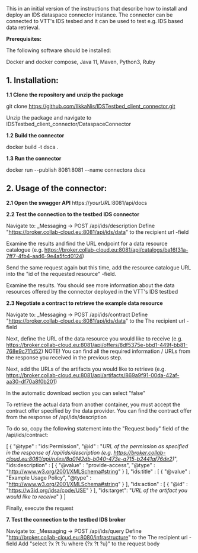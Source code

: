 This in an initial version of the instructions that describe how to install and deploy an IDS dataspace connector instance. The connector can be connected to VTT's IDS tesbed and it can be used to test e.g. IDS based data retrieval.

<b>Prerequisites: </b>

The following software should be installed:

Docker and docker compose,
Java 11,
Maven,
Python3,
Ruby


<h2> 1. Installation: </h2>

<b>1.1 Clone the repository and unzip the package</b>

git clone  https://github.com/IlkkaNis/IDSTestbed_client_connector.git

Unzip the package and navigate to IDSTestbed_client_connector/DataspaceConnector

<b>1.2 Build the connector</b>

docker build -t dsca .

<b>1.3 Run the connector</b>

docker run --publish 8081:8081 --name connectora dsca

<h2> 2. Usage of the connector: </h2>

<b>2.1 Open the swagger API</b>
https://*yourURL*:8081/api/docs

<b>2.2 Test the connection to the testbed IDS connector</b>

Navigate to: _Messaging -> POST /api/ids/description
Define "https://broker.collab-cloud.eu:8081/api/ids/data" to the recipient url -field

Examine the results and find the URL endpoint for a data resource catalogue (e.g. https://broker.collab-cloud.eu:8081/api/catalogs/ba16f31a-7ff7-4fb4-aad6-9e4a5fcd0124) 

Send the same request again but this time, add the resource catalogue URL into the "id of the requested resource" -field. 

Examine the results. You should see more information about the data resources offered by the connector deployed in the VTT's IDS testbed

<b>2.3 Negotiate a contract to retrieve the example data resource</b>

Navigate to: _Messaging -> POST /api/ids/contract
Define "https://broker.collab-cloud.eu:8081/api/ids/data" to the The recipient url -field

Next, define the URL of the data resource you would like to receive (e.g. https://broker.collab-cloud.eu:8081/api/offers/8df5375e-bbd1-449f-bb81-768e9c711d52) 
NOTE! You can find all the required information / URLs from the response you received in the previous step.

Next, add the URLs of the artifacts you would like to retrieve (e.g. https://broker.collab-cloud.eu:8081/api/artifacts/869a9f91-00da-42af-aa30-df70a8f0b201)

In the automatic download section you can select "false"

To retrieve the actual data from another container, you must accept the contract offer specified by the data provider. You can find the contract offer from the response of /api/ids/description

To do so, copy the following statement into the "Request body" field of the /api/ids/contract:


[
  {
  "@type" : "ids:Permission",
  "@id" : "*URL of the permission as specified in the response of /api/ids/description (e.g. https://broker.collab-cloud.eu:8081/api/rules/8a0142db-b040-473e-a715-b2441af76de2)*",
  "ids:description" : [ {
  "@value" : "provide-access",
  "@type" : "http://www.w3.org/2001/XMLSchema#string"
  } ],
  "ids:title" : [ {
  "@value" : "Example Usage Policy",
  "@type" : "http://www.w3.org/2001/XMLSchema#string"
  } ],
  "ids:action" : [ {
  "@id" : "https://w3id.org/idsa/code/USE"
  } ],
  "ids:target": "*URL of the artifact you would like to receive*"
  }
]

Finally, execute the request



<b> 7. Test the connection to the testbed IDS broker</b>

Navigate to: _Messaging -> POST /api/ids/query
Define "http://broker.collab-cloud.eu:8080/infrastructure" to the The recipient url -field
Add "select ?x ?t ?u where {?x ?t ?u}" to the request body




